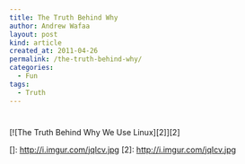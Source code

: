 ```yaml
---
title: The Truth Behind Why
author: Andrew Wafaa
layout: post
kind: article
created_at: 2011-04-26
permalink: /the-truth-behind-why/
categories:
  - Fun
tags:
  - Truth
---
```

# 

[![The Truth Behind Why We Use Linux][2]][2]

 []: http://i.imgur.com/jqIcv.jpg
 [2]: http://i.imgur.com/jqIcv.jpg
